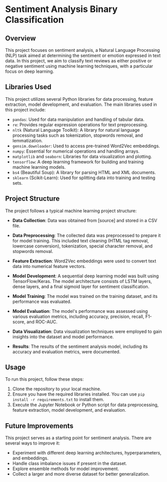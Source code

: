 # Sentiment Analysis Binary Classification

## Overview

This project focuses on sentiment analysis, a Natural Language Processing (NLP) task aimed at determining the sentiment or emotion expressed in text data. In this project, we aim to classify text reviews as either positive or negative sentiment using machine learning techniques, with a particular focus on deep learning.

## Libraries Used

This project utilizes several Python libraries for data processing, feature extraction, model development, and evaluation. The main libraries used in this project include:

- `pandas`: Used for data manipulation and handling of tabular data.
- `re`: Provides regular expression operations for text preprocessing.
- `nltk` (Natural Language Toolkit): A library for natural language processing tasks such as tokenization, stopwords removal, and lemmatization.
- `gensim.downloader`: Used to access pre-trained Word2Vec embeddings.
- `numpy`: Essential for numerical operations and handling arrays.
- `matplotlib` and `seaborn`: Libraries for data visualization and plotting.
- `tensorflow`: A deep learning framework for building and training machine learning models.
- `bs4` (Beautiful Soup): A library for parsing HTML and XML documents.
- `sklearn` (Scikit-Learn): Used for splitting data into training and testing sets.
  
## Project Structure

The project follows a typical machine learning project structure:

- **Data Collection**: Data was obtained from [source] and stored in a CSV file.

- **Data Preprocessing**: The collected data was preprocessed to prepare it for model training. This included text cleaning (HTML tag removal, lowercase conversion), tokenization, special character removal, and stopwords removal.

- **Feature Extraction**: Word2Vec embeddings were used to convert text data into numerical feature vectors.

- **Model Development**: A sequential deep learning model was built using TensorFlow/Keras. The model architecture consists of LSTM layers, dense layers, and a final sigmoid layer for sentiment classification.

- **Model Training**: The model was trained on the training dataset, and its performance was evaluated.

- **Model Evaluation**: The model's performance was assessed using various evaluation metrics, including accuracy, precision, recall, F1-score, and ROC-AUC.

- **Data Visualization**: Data visualization techniques were employed to gain insights into the dataset and model performance.

- **Results**: The results of the sentiment analysis model, including its accuracy and evaluation metrics, were documented.

## Usage

To run this project, follow these steps:

1. Clone the repository to your local machine.
2. Ensure you have the required libraries installed. You can use `pip install -r requirements.txt` to install them.
3. Execute the Jupyter Notebook or Python script for data preprocessing, feature extraction, model development, and evaluation.

## Future Improvements

This project serves as a starting point for sentiment analysis. There are several ways to improve it:

- Experiment with different deep learning architectures, hyperparameters, and embeddings.
- Handle class imbalance issues if present in the dataset.
- Explore ensemble methods for model improvement.
- Collect a larger and more diverse dataset for better generalization.
